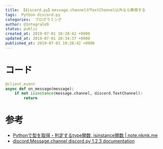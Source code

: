 ```yaml
---
title: 【discord.py】message.channelがTextChannel以外なら無視する
tags:  Python discord.py
categories:  プログラミング
author: @1ntegrale9
status: public
created_at: 2019-07-01 10:28:42 +0900
updated_at: 2019-07-01 20:34:37 +0900
published_at: 2019-07-01 10:28:42 +0900
---
```

# コード

```python
@client.event
async def on_message(message):
    if not isinstance(message.channel, discord.TextChannel):
        return
```

# 参考

- [Pythonで型を取得・判定するtype関数, isinstance関数 | note.nkmk.me](https://note.nkmk.me/python-type-isinstance/)
- [discord.Message.channel  discord.py 1.2.3 documentation](https://discordpy.readthedocs.io/en/latest/api.html#discord.Message.channel)
